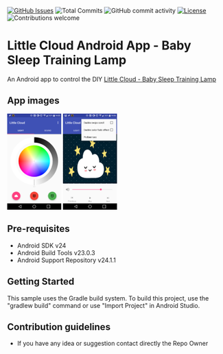 [![GitHub Issues](https://img.shields.io/github/issues-raw/ltpitt/android-baby-sleep-training-lamp)](https://github.com/ltpitt/android-baby-sleep-training-lamp/issues)
![Total Commits](https://img.shields.io/github/last-commit/ltpitt/android-baby-sleep-training-lamp)
![GitHub commit activity](https://img.shields.io/github/commit-activity/4w/ltpitt/android-baby-sleep-training-lamp?foo=bar)
[![License](https://img.shields.io/badge/license-MIT-blue.svg)](https://opensource.org/licenses/MIT)
![Contributions welcome](https://img.shields.io/badge/contributions-welcome-orange.svg)

Little Cloud Android App - Baby Sleep Training Lamp
===================================

An Android app to control the DIY [Little Cloud - Baby Sleep Training Lamp](https://github.com/ltpitt/c-photon-baby-sleep-training-lamp)

App images
--------------
<img src="/screenshots/little_cloud_android_app_light.png" width="25%">
<img src="/screenshots/little_cloud_android_app_audio.png" width="25%">


Pre-requisites
--------------

- Android SDK v24
- Android Build Tools v23.0.3
- Android Support Repository v24.1.1

Getting Started
---------------

This sample uses the Gradle build system. To build this project, use the
"gradlew build" command or use "Import Project" in Android Studio.


Contribution guidelines
---------------
* If you have any idea or suggestion contact directly the Repo Owner

